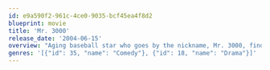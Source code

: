 ```yaml
---
id: e9a590f2-961c-4ce0-9035-bcf45ea4f8d2
blueprint: movie
title: 'Mr. 3000'
release_date: '2004-06-15'
overview: "Aging baseball star who goes by the nickname, Mr. 3000, finds out many years after retirement that he didn't quite reach 3,000 hits. Now at age 47 he's back to try and reach that goal."
genres: '[{"id": 35, "name": "Comedy"}, {"id": 18, "name": "Drama"}]'
---
```

